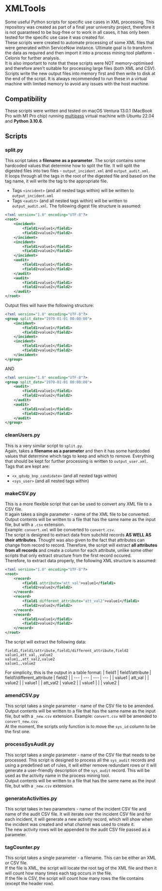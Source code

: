 # XMLTools
Some useful Python scripts for specific use cases in XML processing. This repository was created as part of a final year university project, therefore it is not guaranteed to be bug-free or to work in all cases, it has only been tested for the specific use case it was created for.  
These scripts were created to automate processing of some XML files that were generated within ServiceNow instance. Ultimate goal is to transform the data as required and then import it into a process mining tool platform - Celonis for further analysis.  
It is also important to note that these scripts were NOT memory-optimised and therefore aren't suitable for processing large files (both XML and CSV). Scripts write the new output files into memory first and then write to disk at the end of the script. It is always recommended to run these in a virtual machine with limited memory to avoid any issues with the host machine.  
## Compatibility
These scripts were written and tested on macOS Ventura 13.0.1 (MacBook Pro with M1 Pro chip) running [multipass](https://multipass.run) virtual machine with Ubuntu 22.04 and **Python 3.10.6**.
## Scripts
### split.py
This script takes a **filename as a parameter**. 
The script contains some hardcoded values that determine how to split the file. It will split the digested files into two files - `output_incident.xml` and `output_audit.xml`.  
It loops through all the tags in the root of the digested file and based on the tag name, it will write the tag to the appropriate file.  
- Tags `<incident>` (and all nested tags within) will be written to `output_incident.xml`  
- Tags `<audit>` (and all nested tags within) will be written to `output_audit.xml`.
The following digest file structure is assumed:
```xml
<?xml version="1.0" encoding="UTF-8"?>
<root>
	<incident>
		<field1>value1</field1>
		<field2>value2</field2>
	</incident>
	<incident>
		<field1>value1</field1>
		<field2>value2</field2>
	</incident>
	<audit>
		<field1>value1</field1>
		<field2>value2</field2>
	</audit>
	<audit>
		<field1>value1</field1>
		<field2>value2</field2>
	</audit>
</root>
```
Output files will have the following structure:
```xml
<?xml version="1.0" encoding="UTF-8"?>
<group split_date="1970-01-01 00:00:00">
	<incident>
		<field1>value1</field1>
		<field2>value2</field2>
	</incident>
	<incident>
		<field1>value1</field1>
		<field2>value2</field2>
	</incident>
</group>
```
AND
```xml
<?xml version="1.0" encoding="UTF-8"?>
<group split_date="1970-01-01 00:00:00">
	<audit>
		<field1>value1</field1>
		<field2>value2</field2>
	</audit>
	<audit>
		<field1>value1</field1>
		<field2>value2</field2>
	</audit>
</group>
```
### cleanUsers.py
This is a very similar script to `split.py`.  
Again, takes a **filename as a parameter** and then it has some hardcoded values that determine which tags to keep and which to remove. Everything that should be kept for further processing is written to `output_user.xml`. 
Tags that are kept are:
- `<x_qdsdp_bnp_candidate>` (and all nested tags within)
- `<sys_user>` (and all nested tags within)
### makeCSV.py
This is a more flexible script that can be used to convert any XML file to a CSV file.  
It again takes a single parameter - name of the XML file to be converted. Output contents will be written to a file that has the same name as the input file, but with a `.csv` extension.  
Example: `convert.xml` will be converted to `convert.csv`.  
The script is designed to extract data from subchild records **AS WELL AS their attributes**. 
Thought was also given to the fact that attributes can change from record to record. Therefore, the script will extract **all attributes from all records** and create a column for each attribute, unlike some other scripts that only extract structure from the first record occured.  
Therefore, to extract data properly, the following XML structure is assumed:
```xml
<?xml version="1.0" encoding="UTF-8"?>
<root>
	<record>
		<field1 attribute="att_val">value1</field1>
		<field2>value2</field2>
	</record>
	<record>
		<field1 different_attribute="att_val2">value1</field1>
		<field2>value2</field2>
	</record>
	<record>
		<field1>value1</field1>
		<field2>value2</field2>
	</record>
</root>
```
The script will extract the following data:
```csv
field1,field1/attribute,field1/different_attribute,field2
value1,att_val,,value2
value1,,att_val2,value2
value1,,value2
```
For simplicity, this is the output in a table format:
| field1 | field1/attribute | field1/different_attribute | field2 |
| --- | --- | --- | --- |
| value1 | att_val | | value2 |
| value1 | | att_val2 | value2 |
| value1 | | | value2 |
### amendCSV.py
This script takes a single parameter - name of the CSV file to be amended.  
Output contents will be written to a file that has the same name as the input file, but with a `_new.csv` extension.
Example: `convert.csv` will be amended to `convert_new.csv`.  
At the moment, the scripts only function is to move the `sys_id` column to be the first one. 
### processSysAudit.py
This script takes a single parameter - name of the CSV file that needs to be processed. This script is designed to process all the `sys_audit` records and using a predefined set of rules, it will either remove redundant rows or it will generate a user-friendly description of the `sys_audit` record. This will be used as the activity name in the process mining tool.  
Output contents will be written to a file that has the same name as the input file, but with a `_new.csv` extension.  
### generateActivities.py
This script takes in two parameters - name of the incident CSV file and name of the audit CSV file. It will iterate over the incident CSV file and for each incident, it will generate a new activity record, which will show when the incident was created and what channel was used to create it.  
The new activity rows will be appended to the audit CSV file passed as a parameter.  
### tagCounter.py
This script takes a single parameter - a filename. This can be either an XML or CSV file.  
If the file is XML, the script will locate the root tag of the XML file and then it will count how many times each tag occurs in the file.  
If the file is CSV, the script will count how many rows the file contains (except the header row).